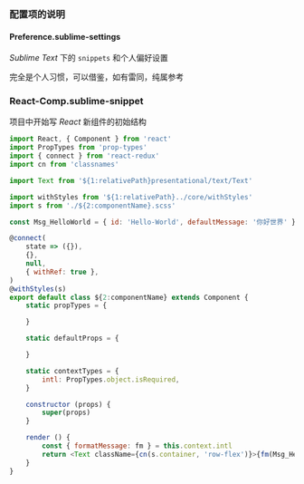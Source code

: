 ### 配置项的说明

#### Preference.sublime-settings

*Sublime Text* 下的 `snippets` 和个人偏好设置

完全是个人习惯，可以借鉴，如有雷同，纯属参考

### React-Comp.sublime-snippet

项目中开始写 *React* 新组件的初始结构

```js
import React, { Component } from 'react'
import PropTypes from 'prop-types'
import { connect } from 'react-redux'
import cn from 'classnames'

import Text from '${1:relativePath}presentational/text/Text'

import withStyles from '${1:relativePath}../core/withStyles'
import s from './${2:componentName}.scss'

const Msg_HelloWorld = { id: 'Hello-World', defaultMessage: '你好世界' }

@connect(
    state => ({}),
    {},
    null,
    { withRef: true },
)
@withStyles(s)
export default class ${2:componentName} extends Component {
    static propTypes = {

    }

    static defaultProps = {

    }

    static contextTypes = {
        intl: PropTypes.object.isRequired,
    }

    constructor (props) {
        super(props)
    }

    render () {
        const { formatMessage: fm } = this.context.intl
        return <Text className={cn(s.container, 'row-flex')}>{fm(Msg_HelloWorld)}</Text>
    }
}
```
